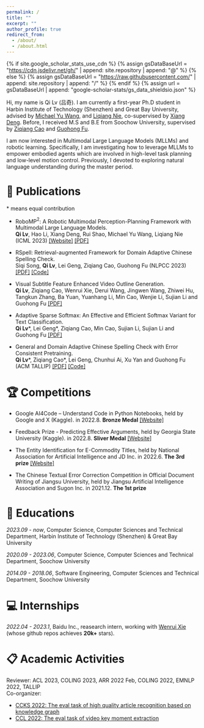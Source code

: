 ```yaml
---
permalink: /
title: ""
excerpt: ""
author_profile: true
redirect_from: 
  - /about/
  - /about.html
---
```


{% if site.google_scholar_stats_use_cdn %}
{% assign gsDataBaseUrl = "https://cdn.jsdelivr.net/gh/" | append: site.repository | append: "@" %}
{% else %}
{% assign gsDataBaseUrl = "https://raw.githubusercontent.com/" | append: site.repository | append: "/" %}
{% endif %}
{% assign url = gsDataBaseUrl | append: "google-scholar-stats/gs_data_shieldsio.json" %}

<span class='anchor' id='about-me'></span>

Hi, my name is Qi Lv (吕奇). I am currently a first-year Ph.D student in Harbin Institute of Technology (Shenzhen) and Great Bay University, advised by [Michael Yu Wang](https://scholar.google.com/citations?hl=zh-CN&user=Oo7c22wAAAAJ), and [Liqiang Nie](https://liqiangnie.github.io/index.html), co-supervised by [Xiang Deng](https://xiang-deng-dl.github.io/). Before, I received M.S and B.E from Soochow University, supervised by [Ziqiang Cao](https://scholar.google.com/citations?user=06ITfcEAAAAJ&hl=zh-CN) and [Guohong Fu](https://openreview.net/profile?id=~Guohong_Fu1).

I am now interested in Multimodal Large Language Models (MLLMs) and robotic learning. Specifically, I am investigating how to leverage MLLMs to empower embodied agents which are involved in high-level task planning and low-level motion control. Previously, I devoted to exploring natural language understanding during the master period.

# 📝 Publications 
\* means equal contribution

- RoboMP$^2$: A Robotic Multimodal Perception-Planning Framework with Multimodal Large Language Models.  
**Qi Lv**, Hao Li, Xiang Deng, Rui Shao, Michael Yu Wang, Liqiang Nie (ICML 2023) [\[Website\]](https://aopolin-lv.github.io/RoboMP2.github.io/) [\[PDF\]](https://arxiv.org/abs/2404.04929)

- RSpell: Retrieval-augmented Framework for Domain Adaptive Chinese Spelling Check.  
Siqi Song, **Qi Lv**, Lei Geng, Ziqiang Cao, Guohong Fu (NLPCC 2023) [\[PDF\]](https://link.springer.com/chapter/10.1007/978-3-031-44693-1_43) [\[Code\]](https://github.com/47777777/Rspell)

- Visual Subtitle Feature Enhanced Video Outline Generation.  
**Qi Lv**, Ziqiang Cao, Wenrui Xie, Derui Wang, Jingwen Wang, Zhiwei Hu, Tangkun Zhang, Ba Yuan, Yuanhang Li, Min Cao, Wenjie Li, Sujian Li and Guohong Fu [\[PDF\]](https://arxiv.org/abs/2208.11307)

- Adaptive Sparse Softmax: An Effective and Efficient Softmax Variant for Text Classification.  
**Qi Lv**\*, Lei Geng\*, Ziqiang Cao, Min Cao, Sujian Li, Sujian Li and Guohong Fu [\[PDF\]](http://https://openreview.net/forum?id=5cio7DSIXLQ)

- General and Domain Adaptive Chinese Spelling Check with Error Consistent Pretraining.   
**Qi Lv**\*, Ziqiang Cao\*, Lei Geng, Chunhui Ai, Xu Yan and Guohong Fu (ACM TALLIP) [\[PDF\]](https://arxiv.org/abs/2203.10929) [\[Code\]](https://github.com/Aopolin-Lv/ECSpell)


# 🏆 Competitions
- Google AI4Code – Understand Code in Python Notebooks, held by Google and X (Kaggle). in 2022.8. **Bronze Medal** [\[Website\]](https://www.kaggle.com/competitions/AI4Code)

- Feedback Prize - Predicting Effective Arguments, held by Georgia State University (Kaggle). in 2022.8. **Sliver Medal** [\[Website\]](https://www.kaggle.com/competitions/feedback-prize-effectiveness/overview)

- The Entity Identification for E-Commodity Titles, held by National Association for Artificial Intelligence and JD Inc. in 2022.6. **The 3rd prize** [\[Website\]](https://www.heywhale.com/home/competition/620b34ed28270b0017b823ad/content)

- The Chinese Textual Error Correction Competition in Official Document Writing of Jiangsu University, held by Jiangsu Artificial Intelligence Association and Sugon Inc. in 2021.12. **The 1st prize**

# 📖 Educations
*2023.09 - now*, Computer Science, Computer Sciences and Technical Department, Harbin Institute of Technology (Shenzhen) & Great Bay University

*2020.09 - 2023.06*, Computer Science, Computer Sciences and Technical Department, Soochow University

*2014.09 - 2018.06*, Software Engineering, Computer Sciences and Technical Department, Soochow University

# 💻 Internships
*2022.04 - 2023.1*, Baidu Inc., reasearch intern, working with [Wenrui Xie](https://github.com/datawhalechina/pumpkin-book) (whose github repos achieves **20k+** stars).

# 📋 Academic Activities
Reviewer: ACL 2023, COLING 2023, ARR 2022 Feb, COLING 2022, EMNLP 2022, TALLIP  
Co-organizer: 
  - [CCKS 2022: The eval task of high quality article recognition based on knowledge graph](https://aistudio.baidu.com/aistudio/competition/detail/255/0/submit-result)
  - [CCL 2022: The eval task of video key moment extraction](https://aistudio.baidu.com/aistudio/competition/detail/304/0/introduction)
